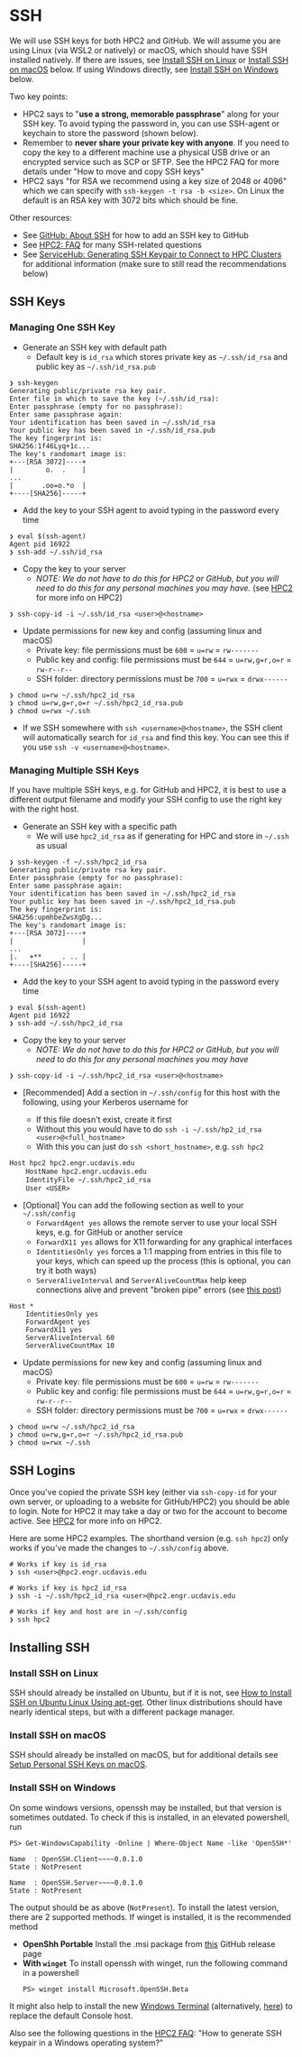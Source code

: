 # SSH

We will use SSH keys for both HPC2 and GitHub. We will assume you are using Linux (via WSL2 or natively) or macOS, which should have SSH installed natively. If there are issues, see [Install SSH on Linux](#install-ssh-on-linux) or [Install SSH on macOS](#install-ssh-on-macos) below. If using Windows directly, see [Install SSH on Windows](#install-ssh-on-windows) below.

Two key points:
- HPC2 says to "**use a strong, memorable passphrase**" along for your SSH key. To avoid typing the password in, you can use SSH-agent or keychain to store the password (shown below).
- Remember to **never share your private key with anyone**. If you need to copy the key to a different machine use a physical USB drive or an encrypted service such as SCP or SFTP. See the HPC2 FAQ for more details under "How to move and copy SSH keys"
- HPC2 says "for RSA we recommend using a key size of 2048 or 4096" which we can specify with `ssh-keygen -t rsa -b <size>`. On Linux the default is an RSA key with 3072 bits which should be fine.

Other resources:
- See [GitHub: About SSH](https://docs.github.com/en/authentication/connecting-to-github-with-ssh/about-ssh) for how to add an SSH key to GitHub
- See [HPC2: FAQ](https://www.hpc.ucdavis.edu/faq) for many SSH-related questions
- See [ServiceHub: Generating SSH Keypair to Connect to HPC Clusters](https://servicehub.ucdavis.edu/servicehub?id=ucd_kb_article&sysparm_article=KB0007273) for additional information (make sure to still read the recommendations below)

## SSH Keys

### Managing One SSH Key

- Generate an SSH key with default path
  - Default key is `id_rsa` which stores private key as `~/.ssh/id_rsa` and public key as `~/.ssh/id_rsa.pub` 

```console
❯ ssh-keygen
Generating public/private rsa key pair.
Enter file in which to save the key (~/.ssh/id_rsa): 
Enter passphrase (empty for no passphrase): 
Enter same passphrase again: 
Your identification has been saved in ~/.ssh/id_rsa
Your public key has been saved in ~/.ssh/id_rsa.pub
The key fingerprint is:
SHA256:1f46Lyq+1c...
The key's randomart image is:
+---[RSA 3072]----+
|        o.  .    |
...
|       .oo=o.*o  |
+----[SHA256]-----+
```

- Add the key to your SSH agent to avoid typing in the password every time

```console
❯ eval $(ssh-agent)
Agent pid 16922
❯ ssh-add ~/.ssh/id_rsa
```

- Copy the key to your server
  - *NOTE: We do not have to do this for HPC2 or GitHub, but you will need to do this for any personal machines you may have.* (see [HPC2](./HPC2.md) for more info on HPC2)

```console
❯ ssh-copy-id -i ~/.ssh/id_rsa <user>@<hostname>
```

- Update permissions for new key and config (assuming linux and macOS)
  - Private key: file permissions must be `600` = `u=rw` = `rw-------`
  - Public key and config: file permissions must be `644` = `u=rw,g=r,o=r` = `rw-r--r--`
  - SSH folder: directory permissions must be `700` = `u=rwx` = `drwx------`

```console
❯ chmod u=rw ~/.ssh/hpc2_id_rsa
❯ chmod u=rw,g=r,o=r ~/.ssh/hpc2_id_rsa.pub
❯ chmod u=rwx ~/.ssh
```

- If we SSH somewhere with `ssh <username>@<hostname>`, the SSH client will automatically search for `id_rsa` and find this key. You can see this if you use `ssh -v <username>@<hostname>`.

### Managing Multiple SSH Keys

If you have multiple SSH keys, e.g. for GitHub and HPC2, it is best to use a different output filename and modify your SSH config to use the right key with the right host.

- Generate an SSH key with a specific path
  - We will use `hpc2_id_rsa` as if generating for HPC and store in `~/.ssh` as usual

```console
❯ ssh-keygen -f ~/.ssh/hpc2_id_rsa
Generating public/private rsa key pair.
Enter passphrase (empty for no passphrase): 
Enter same passphrase again: 
Your identification has been saved in ~/.ssh/hpc2_id_rsa
Your public key has been saved in ~/.ssh/hpc2_id_rsa.pub
The key fingerprint is:
SHA256:upmhbeZwsXgDg...
The key's randomart image is:
+---[RSA 3072]----+
|                 |
...
|.   +**     . .. |
+----[SHA256]-----+
```

- Add the key to your SSH agent to avoid typing in the password every time

```console
❯ eval $(ssh-agent)
Agent pid 16922
❯ ssh-add ~/.ssh/hpc2_id_rsa
```

- Copy the key to your server
  - *NOTE: We do not have to do this for HPC2 or GitHub, but you will need to do this for any personal machines you may have*

```console
❯ ssh-copy-id -i ~/.ssh/hpc2_id_rsa <user>@<hostname>
```

- \[Recommended\] Add a section in `~/.ssh/config` for this host with the following, using your Kerberos username for <USER>
  - If this file doesn't exist, create it first
  - Without this you would have to do `ssh -i ~/.ssh/hp2_id_rsa <user>@<full_hostname>`
  - With this you can just do `ssh <short_hostname>`, e.g. `ssh hpc2`

```txt
Host hpc2 hpc2.engr.ucdavis.edu
    HostName hpc2.engr.ucdavis.edu
    IdentityFile ~/.ssh/hpc2_id_rsa
    User <USER>
```

- \[Optional\] You can add the following section as well to your `~/.ssh/config` 
  - `ForwardAgent yes` allows the remote server to use your local SSH keys, e.g. for GitHub or another service
  - `ForwardX11 yes` allows for X11 forwarding for any graphical interfaces
  - `IdentitiesOnly yes` forces a 1:1 mapping from entries in this file to your keys, which can speed up the process (this is optional, you can try it both ways)
  - `ServerAliveInterval` and `ServerAliveCountMax` help keep connections alive and prevent "broken pipe" errors (see [this post](https://unix.stackexchange.com/a/3027))

```text
Host *
    IdentitiesOnly yes
    ForwardAgent yes    
    ForwardX11 yes
    ServerAliveInterval 60
    ServerAliveCountMax 10
```

- Update permissions for new key and config (assuming linux and macOS)
  - Private key: file permissions must be `600` = `u=rw` = `rw-------`
  - Public key and config: file permissions must be `644` = `u=rw,g=r,o=r` = `rw-r--r--`
  - SSH folder: directory permissions must be `700` = `u=rwx` = `drwx------`

```console
❯ chmod u=rw ~/.ssh/hpc2_id_rsa
❯ chmod u=rw,g=r,o=r ~/.ssh/hpc2_id_rsa.pub
❯ chmod u=rwx ~/.ssh
```

## SSH Logins

Once you've copied the private SSH key (either via `ssh-copy-id` for your own server, or uploading to a website for GitHub/HPC2) you should be able to login. Note for HPC2 it may take a day or two for the account to become active. See [HPC2](./HPC2.md) for more info on HPC2.

Here are some HPC2 examples. The shorthand version (e.g. `ssh hpc2`) only works if you've made the changes to `~/.ssh/config` above.

```console
# Works if key is id_rsa
❯ ssh <user>@hpc2.engr.ucdavis.edu

# Works if key is hpc2_id_rsa
❯ ssh -i ~/.ssh/hpc2_id_rsa <user>@hpc2.engr.ucdavis.edu

# Works if key and host are in ~/.ssh/config
❯ ssh hpc2
```

## Installing SSH

### Install SSH on Linux

SSH should already be installed on Ubuntu, but if it is not, see [How to Install SSH on Ubuntu Linux Using apt-get](https://www.cyberciti.biz/faq/how-to-install-ssh-on-ubuntu-linux-using-apt-get/). Other linux distributions should have nearly identical steps, but with a different package manager. 

### Install SSH on macOS

SSH should already be installed on macOS, but for additional details see [Setup Personal SSH Keys on macOS](https://support.atlassian.com/bitbucket-cloud/docs/set-up-personal-ssh-keys-on-macos/).

### Install SSH on Windows

On some windows versions, openssh may be installed, but that version is sometimes outdated. To check if this is installed, in an elevated powershell, run

```
PS> Get-WindowsCapability -Online | Where-Object Name -like 'OpenSSH*'

Name  : OpenSSH.Client~~~~0.0.1.0
State : NotPresent

Name  : OpenSSH.Server~~~~0.0.1.0
State : NotPresent
```

The output should be as above (`NotPresent`). To install the latest version, there are 2 supported methods. If winget is installed, it is the recommended method
* **OpenShh Portable**
  Install the .msi package from [this](https://github.com/PowerShell/Win32-OpenSSH/releases/latest) GitHub release page
* **With `winget`**
  To install openssh with winget, run the following command in a powershell
  ```
  PS> winget install Microsoft.OpenSSH.Beta
  ```

It might also help to install the new [Windows Terminal](ms-windows-store://pdp/?ProductId=9N0DX20HK701) (alternatively, [here](https://apps.microsoft.com/store/detail/windows-terminal/9N0DX20HK701)) to replace the default Console host.

Also see the following questions in the [HPC2 FAQ](https://www.hpc.ucdavis.edu/faq): "How to generate SSH keypair in a Windows operating system?"